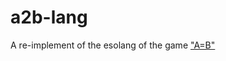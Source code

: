 # a2b-lang
A re-implement of the esolang of the game ["A=B"][1]

[1]: https://store.steampowered.com/app/1720850/AB/
